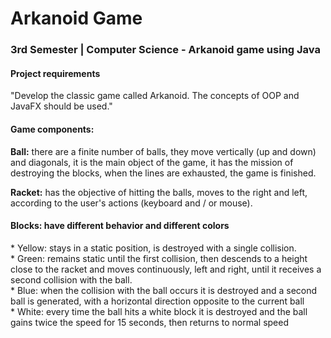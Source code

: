# Arkanoid Game
<h3>3rd Semester | Computer Science - Arkanoid game using Java</h3>

<h4>Project requirements</h4>
<p>"Develop the classic game called Arkanoid. The concepts of OOP and JavaFX should be used."</p>

<h4><strong>Game components:</strong></h4>

<strong>Ball:</strong> there are a finite number of balls, they move vertically (up and down) and diagonals, it is the main object of the game, it has the mission of destroying the blocks, when the lines are exhausted, the game is finished.

<strong>Racket:</strong> has the objective of hitting the balls, moves to the right and left, according to the user's actions (keyboard and / or mouse).

<h4>Blocks: have different behavior and different colors</h4>
* Yellow: stays in a static position, is destroyed with a single collision. <br>
* Green: remains static until the first collision, then descends to a height close to the racket and moves continuously, left and right, until it receives a second collision with the ball. <br>
* Blue: when the collision with the ball occurs it is destroyed and a second ball is generated, with a horizontal direction opposite to the current ball <br>
* White: every time the ball hits a white block it is destroyed and the ball gains twice the speed for 15 seconds, then returns to normal speed <br>
